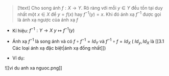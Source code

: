 
>[!text]
>Cho song ánh ${f: X \rightarrow Y}$. Rõ ràng với mỗi ${y\in Y}$ đều tồn tại duy nhất một ${x\in X}$ để ${y = f(x)}$ hay ${f^{-1}(y) = x}$. Khi đó ánh xạ $f^{-1}$ được gọi là ánh xạ ngược của ánh xạ $f$

- Kí hiệu: 	${f^{-1}: Y \rightarrow X}$
			        ${y \mapsto f^{-1}(y)}$														

- Ánh xạ ${f^{-1}}$ là song ánh và có ${f \circ f^{-1} = Id_Y}$ và ${f^{-1} \circ f = Id_X}$   ( $Id_y, Id_X$ là [[3.1 Các loại ánh xạ đặc biệt|ánh xạ đồng nhất]])

- Ví dụ:

![[vi du anh xa nguoc.png]]
